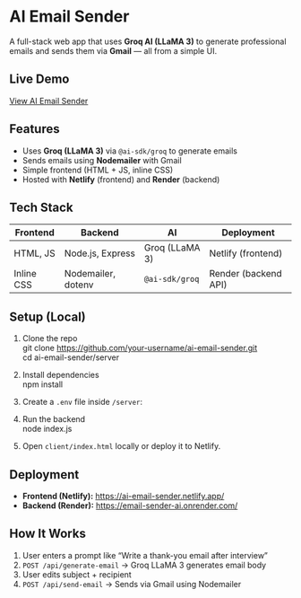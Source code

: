 # AI Email Sender

A full-stack web app that uses **Groq AI (LLaMA 3)** to generate professional emails and sends them via **Gmail** — all from a simple UI.

## Live Demo
[View AI Email Sender](https://ai-email-sender.netlify.app/)

## Features  
- Uses **Groq (LLaMA 3)** via `@ai-sdk/groq` to generate emails  
- Sends emails using **Nodemailer** with Gmail  
- Simple frontend (HTML + JS, inline CSS)  
- Hosted with **Netlify** (frontend) and **Render** (backend)

## Tech Stack  
| Frontend     | Backend           | AI                | Deployment               |  
|--------------|-------------------|--------------------|---------------------------|  
| HTML, JS     | Node.js, Express  | Groq (LLaMA 3)     | Netlify (frontend)       |  
| Inline CSS   | Nodemailer, dotenv| `@ai-sdk/groq`     | Render (backend API)     |


## Setup (Local)  
1. Clone the repo  
   git clone https://github.com/your-username/ai-email-sender.git  
   cd ai-email-sender/server

2. Install dependencies  
   npm install

3. Create a `.env` file inside `/server`:  

4. Run the backend  
   node index.js

5. Open `client/index.html` locally or deploy it to Netlify.

## Deployment  
- **Frontend (Netlify):** https://ai-email-sender.netlify.app/
- **Backend (Render):** https://email-sender-ai.onrender.com/

## How It Works  
1. User enters a prompt like “Write a thank-you email after interview”  
2. `POST /api/generate-email` → Groq LLaMA 3 generates email body  
3. User edits subject + recipient  
4. `POST /api/send-email` → Sends via Gmail using Nodemailer
